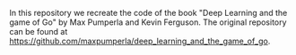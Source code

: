 In this repository we recreate the code of the book "Deep Learning and the game of Go" by Max Pumperla and Kevin Ferguson. The original repository can be found at https://github.com/maxpumperla/deep_learning_and_the_game_of_go.
